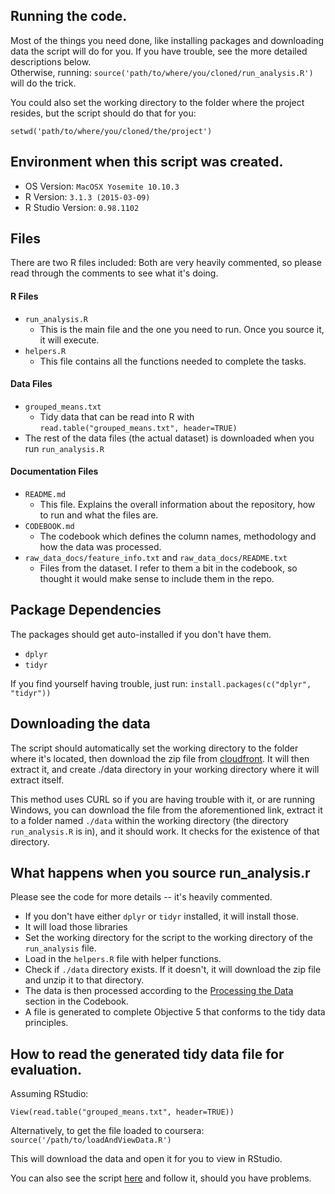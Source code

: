 
## Running the code.
Most of the things you need done, like installing packages and downloading data the script will do for you.  If you have trouble, see the more detailed descriptions below.  
Otherwise, running:
`source('path/to/where/you/cloned/run_analysis.R')` 
will do the trick.

You could also set the working directory to the folder where the project resides, but the script should do that for you:

`setwd('path/to/where/you/cloned/the/project')`

## Environment when this script was created.
* OS Version: `MacOSX Yosemite 10.10.3`
* R Version: `3.1.3 (2015-03-09)`
* R Studio Version: `0.98.1102`

## Files
There are two R files included:
Both are very heavily commented, so please read through the comments to see what it's doing.
#### R Files
* `run_analysis.R`
    - This is the main file and the one you need to run.  Once you source it, it will execute.
* `helpers.R`
    - This file contains all the functions needed to complete the tasks.

#### Data Files
* `grouped_means.txt`
    - Tidy data that can be read into R with `read.table("grouped_means.txt", header=TRUE)`
* The rest of the data files (the actual dataset) is downloaded when you run `run_analysis.R`

#### Documentation Files
* `README.md` 
    - This file.  Explains the overall information about the repository, how to run and what the files are.  
* `CODEBOOK.md` 
    - The codebook which defines the column names, methodology and how the data was processed.
* `raw_data_docs/feature_info.txt` and `raw_data_docs/README.txt`
    - Files from the dataset.  I refer to them a bit in the codebook, so thought it would make sense to include them in the repo.

## Package Dependencies
The packages should get auto-installed if you don't have them. 
* `dplyr`
* `tidyr`

If you find yourself having trouble, just run:
`install.packages(c("dplyr", "tidyr"))`

## Downloading the data
The script should automatically set the working directory to the folder where it's located, then download the zip file from [cloudfront](https://d396qusza40orc.cloudfront.net/getdata%2Fprojectfiles%2FUCI%20HAR%20Dataset.zip).  It will then extract it, and create ./data directory in your working directory where it will extract itself.  

This method uses CURL so if you are having trouble with it, or are running Windows, you can download the file from the aforementioned link, extract it to a folder named `./data` within the working directory (the directory `run_analysis.R` is in), and it should work.  It checks for the existence of that directory.

## What happens when you source run_analysis.r

Please see the code for more details -- it's heavily commented.

* If you don't have either `dplyr` or `tidyr` installed, it will install those.
* It will load those libraries
* Set the working directory for the script to the working directory of the `run_analysis` file.
* Load in the `helpers.R` file with helper functions.
* Check if `./data` directory exists.  If it doesn't, it will download the zip file and unzip it to that directory.
* The data is then processed according to the [Processing the Data](https://github.com/MrMaksimize/activity_rec_analysis/blob/master/CODEBOOK.md#processing-the-data) section in the Codebook.
* A file is generated to complete Objective 5 that conforms to the tidy data principles.

## How to read the generated tidy data file for evaluation.
Assuming RStudio:

`View(read.table("grouped_means.txt", header=TRUE))`

Alternatively, to get the file loaded to coursera:
`source('/path/to/loadAndViewData.R')`

This will download the data and open it for you to view in RStudio.

You can also see the script [here](https://github.com/MrMaksimize/activity_rec_analysis/blob/master/loadAndViewData.R) and follow it, should you have problems.

